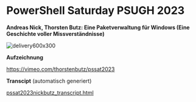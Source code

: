 # PowerShell Saturday PSUGH 2023

**Andreas Nick, Thorsten Butz: Eine Paketverwaltung für Windows (Eine Geschichte voller Missverständnisse)**



![delivery600x300](delivery600x300.png)

**Aufzeichnung**

https://vimeo.com/thorstenbutz/pssat2023

**Transcipt** (automatisch generiert)

[pssat2023nickbutz_transcript.html](https://www.thorsten-butz.de/public/pssat2023nickbutz_transcript.html)

